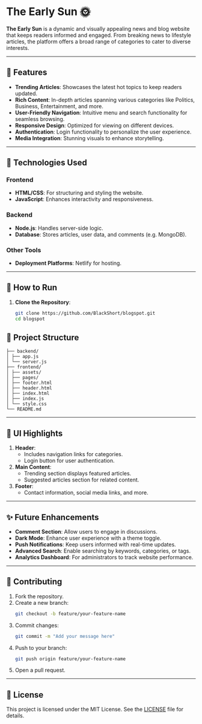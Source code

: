 # The Early Sun 🌞

**The Early Sun** is a dynamic and visually appealing news and blog website that keeps readers informed and engaged. From breaking news to lifestyle articles, the platform offers a broad range of categories to cater to diverse interests.

---

## 🌟 Features

- **Trending Articles**: Showcases the latest hot topics to keep readers updated.
- **Rich Content**: In-depth articles spanning various categories like Politics, Business, Entertainment, and more.
- **User-Friendly Navigation**: Intuitive menu and search functionality for seamless browsing.
- **Responsive Design**: Optimized for viewing on different devices.
- **Authentication**: Login functionality to personalize the user experience.
- **Media Integration**: Stunning visuals to enhance storytelling.

---

## 🚀 Technologies Used

### **Frontend**
- **HTML/CSS**: For structuring and styling the website.
- **JavaScript**: Enhances interactivity and responsiveness.


### **Backend**
- **Node.js**: Handles server-side logic.
- **Database**: Stores articles, user data, and comments (e.g. MongoDB).

### **Other Tools**
- **Deployment Platforms**: Netlify for hosting.

---

## 📖 How to Run

1. **Clone the Repository**:
   ```bash
   git clone https://github.com/BlackShort/blogspot.git
   cd blogspot
   ```

## 📂 Project Structure

```
├── backend/ 
│ ├── app.js
│ └── server.js
├── frontend/ 
│ ├── assets/ 
│ ├── pages/ 
│ ├── footer.html
│ ├── header.html
│ ├── index.html
│ ├── index.js
│ └── style.css
└── README.md
```

---

## 🎨 UI Highlights

1. **Header**:
   - Includes navigation links for categories.
   - Login button for user authentication.
2. **Main Content**:
   - Trending section displays featured articles.
   - Suggested articles section for related content.
3. **Footer**:
   - Contact information, social media links, and more.

---

## ✨ Future Enhancements

- **Comment Section**: Allow users to engage in discussions.
- **Dark Mode**: Enhance user experience with a theme toggle.
- **Push Notifications**: Keep users informed with real-time updates.
- **Advanced Search**: Enable searching by keywords, categories, or tags.
- **Analytics Dashboard**: For administrators to track website performance.

---

## 🤝 Contributing

1. Fork the repository.
2. Create a new branch:
   ```bash
   git checkout -b feature/your-feature-name
   ```
3. Commit changes:
   ```bash
   git commit -m "Add your message here"
   ```
4. Push to your branch:
   ```bash
   git push origin feature/your-feature-name
   ```
5. Open a pull request.

---

## 📝 License

This project is licensed under the MIT License. See the [LICENSE](LICENSE) file for details. 